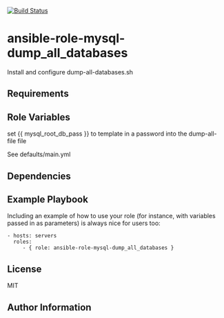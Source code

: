 [![Build Status](https://travis-ci.org/CSC-IT-Center-for-Science/ansible-role-mysql-dump_all_databases.svg?branch=master)](https://travis-ci.org/CSC-IT-Center-for-Science/ansible-role-mysql-dump_all_databases)

ansible-role-mysql-dump_all_databases
=========

Install and configure dump-all-databases.sh

Requirements
------------


Role Variables
--------------

set {{ mysql_root_db_pass }} to template in a password into the dump-all-file file

See defaults/main.yml

Dependencies
------------


Example Playbook
----------------

Including an example of how to use your role (for instance, with variables passed in as parameters) is always nice for users too:

    - hosts: servers
      roles:
         - { role: ansible-role-mysql-dump_all_databases }

License
-------

MIT

Author Information
------------------

